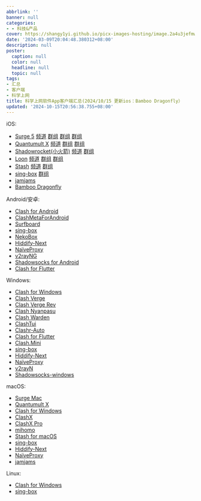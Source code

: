 ```yaml
---
abbrlink: ''
banner: null
categories:
- - 科技&产品
cover: https://shangy1yi.github.io/picx-images-hosting/image.2a4u3jefmw.webp
date: '2024-03-09T20:04:48.380312+08:00'
description: null
poster:
  caption: null
  color: null
  headline: null
  topic: null
tags:
- 汇总
- 客户端
- 科学上网
title: 科学上网软件App客户端汇总(2024/10/15 更新ios：Bamboo Dragonfly）
updated: '2024-10-15T20:56:38.755+08:00'
---
```

iOS:

* [Surge 5](https://apps.apple.com/us/app/id1442620678) [频道](https://t.me/SurgeTestFlightFeed) [群组](https://t.me/SURGEPRO) [群组](https://t.me/loveapps) [群组](https://t.me/SurgeCommunity)
* [Quantumult X](https://apps.apple.com/us/app/quantumult-x/id1443988620) [频道](https://t.me/QuanXNews) [群组](https://t.me/QuanXApp) [群组](https://t.me/QuantumultXxx)
* [Shadowrocket(小火箭)](https://apps.apple.com/us/app/shadowrocket/id932747118) [频道](https://t.me/ShadowrocketNews) [群组](https://t.me/ShadowrocketApp)
* [Loon](https://apps.apple.com/us/app/loon/id1373567447) [频道](https://t.me/LoonNews) [群组](https://t.me/Loon0x00) [群组](https://t.me/LoonCommunity)
* [Stash](https://apps.apple.com/us/app/stash-proxy-utility/id1596063349) [频道](https://t.me/RnNc2RaV8x0wMzQ0) [群组](https://t.me/stashnetworks)
* [sing-box](https://apps.apple.com/us/app/sing-box/id6451272673?l=zh-cn) [群组](https://t.me/stashnetworks)
* [jamjams](https://apps.apple.com/us/app/jamjams/id6477182037)
* [Bamboo Dragonfly](https://apps.apple.com/us/app/bamboo-dragonfly/id6473621095)

Android/安卓:

* [Clash for Android](https://t.me/ibilibili/275)
* [ClashMetaForAndroid](https://github.com/MetaCubeX/ClashMetaForAndroid/releases)
* [Surfboard](https://t.me/surfboardnews)
* [sing-box](https://github.com/SagerNet/sing-box/releases)
* [NekoBox](https://github.com/MatsuriDayo/NekoBoxForAndroid)
* [Hiddify-Next](https://github.com/hiddify/hiddify-next/releases)
* [NaïveProxy](https://github.com/klzgrad/naiveproxy)
* [v2rayNG](https://github.com/2dust/v2rayNG/releases)
* [Shadowsocks for Android](https://github.com/shadowsocks/shadowsocks-android)
* [Clash for Flutter](https://github.com/mapleafgo/clash-for-flutter/releases)

Windows:

* [Clash for Windows](https://t.me/ibilibili/275)
* [Clash Verge](https://github.com/zzzgydi/clash-verge/releases)
* [Clash Verge Rev](https://github.com/clash-verge-rev/clash-verge-rev)
* [Clash Nyanpasu](https://github.com/keiko233/clash-nyanpasu/releases)
* [Clash Warden](https://github.com/dream7180/ClashWarden/releases)
* [ClashTui](https://github.com/JohanChane/clashtui/releases)
* [Clashr-Auto](https://github.com/ClashrAuto/Clashr-Auto-Desktop/releases)
* [Clash for Flutter](https://github.com/mapleafgo/clash-for-flutter/releases)
* [Clash.Mini](https://github.com/MetaCubeX/Clash.Mini/releases)
* [sing-box](https://github.com/SagerNet/sing-box)
* [Hiddify-Next](https://github.com/hiddify/hiddify-next/releases)
* [NaïveProxy](https://github.com/klzgrad/naiveproxy)
* [v2rayN](https://github.com/2dust/v2rayN/releases)
* [Shadowsocks-windows](https://github.com/shadowsocks/shadowsocks-windows/releases)

macOS:

* [Surge Mac](https://nssurge.com/)
* [Quantumult X](https://apps.apple.com/us/app/quantumult-x/id1443988620)
* [Clash for Windows](https://t.me/ibilibili/275)
* [ClashX](https://t.me/ibilibili/275)
* [ClashX Pro](https://t.me/ibilibili/275)
* [mihomo](https://github.com/MetaCubeX/mihomo/releases)
* [Stash for macOS](https://stash.ws/)
* [sing-box](https://github.com/SagerNet/sing-box)
* [Hiddify-Next](https://github.com/hiddify/hiddify-next/releases)
* [NaïveProxy](https://github.com/klzgrad/naiveproxy)
* [jamjams](https://apps.apple.com/us/app/jamjams/id6477182037)

Linux:

* [Clash for Windows](https://t.me/ibilibili/275)
* [sing-box](https://github.com/SagerNet/sing-box)
